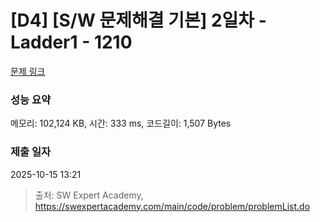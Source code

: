# [D4] [S/W 문제해결 기본] 2일차 - Ladder1 - 1210 

[문제 링크](https://swexpertacademy.com/main/code/problem/problemDetail.do?contestProbId=AV14ABYKADACFAYh) 

### 성능 요약

메모리: 102,124 KB, 시간: 333 ms, 코드길이: 1,507 Bytes

### 제출 일자

2025-10-15 13:21



> 출처: SW Expert Academy, https://swexpertacademy.com/main/code/problem/problemList.do